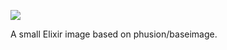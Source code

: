 [![](https://badge.imagelayers.io/hqmq/docker-elixir:latest.svg)](https://imagelayers.io/?images=hqmq/docker-elixir:latest 'Get your own badge on imagelayers.io')

A small Elixir image based on phusion/baseimage.
